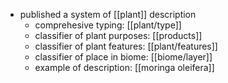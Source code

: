 - published a system of [[plant]] description
	- comprehesive typing: [[plant/type]]
	- classifier of plant purposes: [[products]]
	- classifier of plant features: [[plant/features]]
	- classifier of place in biome: [[biome/layer]]
	- example of description: [[moringa oleifera]]